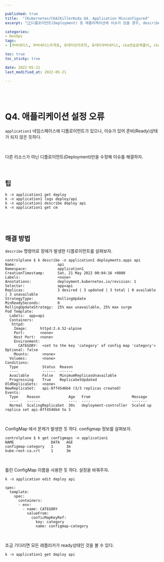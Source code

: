 ```yaml
---

published: true
title:  "[Kubernetes/CKA]KillerKoda Q4. Application Misconfigured"
excerpt: "디플로이먼트(Deployment) 등 애플리케이션에 이슈가 있을 경우, describe 혹은 logs 명령어로 에러가 발생한 부분을 살펴보자."

categories:
- DevOps
tags:
- [쿠버네티스, 쿠버네티스자격증, 유데미강의추천, 유데미쿠버네티스, cka연습문제풀이, cka덤프, cka기출문제, cka, kubernetes, kubernetesnetworking, k8s, DevOpsengineer, 데브옵스, 데브옵스엔지니어, killerkoda, killersh, killershell, cka모의고사]

toc: true
toc_sticky: true

date: 2022-05-21
last_modified_at: 2022-05-21

---
```


<br/><br/>

# Q4. 애플리케이션 설정 오류

`application1` 네임스페이스에 디플로이먼트가 있으나, 이슈가 있어 준비(Ready)상태가 되지 않은 듯하다.

<br/>

다른 리소스가 아닌 디플로이먼트(Deployment)만을 수정해 이슈를 해결하자.

<br/>

## 팁

```
k -n application1 get deploy
k -n application1 logs deploy/api
k -n application1 describe deploy api
k -n application1 get cm
```

<br/><br/>

## 해결 방법

`describe` 명령어로 장애가 발생한 디플로이먼트를 살펴보자.

```
controlplane $ k describe -n application1 deployments.apps api 
Name:                   api
Namespace:              application1
CreationTimestamp:      Sat, 21 May 2022 00:04:16 +0000
Labels:                 <none>
Annotations:            deployment.kubernetes.io/revision: 1
Selector:               app=api
Replicas:               3 desired | 3 updated | 3 total | 0 available | 3 unavailable
StrategyType:           RollingUpdate
MinReadySeconds:        0
RollingUpdateStrategy:  25% max unavailable, 25% max surge
Pod Template:
  Labels:  app=api
  Containers:
   httpd:
    Image:      httpd:2.4.52-alpine
    Port:       <none>
    Host Port:  <none>
    Environment:
      CATEGORY:  <set to the key 'category' of config map 'category'>  Optional: false
    Mounts:      <none>
  Volumes:       <none>
Conditions:
  Type           Status  Reason
  ----           ------  ------
  Available      False   MinimumReplicasUnavailable
  Progressing    True    ReplicaSetUpdated
OldReplicaSets:  <none>
NewReplicaSet:   api-8ff4546b4 (3/3 replicas created)
Events:
  Type    Reason             Age   From                   Message
  ----    ------             ----  ----                   -------
  Normal  ScalingReplicaSet  30s   deployment-controller  Scaled up replica set api-8ff4546b4 to 3
```

<br/>

ConfigMap 에서 문제가 발생한 듯 하다. configmap 정보를 살펴보자.

```
controlplane $ k get configmaps -n application1
NAME                 DATA   AGE
configmap-category   1      3m
kube-root-ca.crt     1      3m
```

<br/>

틀린 ConfigMap 이름을 사용한 듯 하다. 설정을 바꿔주자.

```
k -n application edit deploy api
```

```
spec:
  template:
    spec:
      containers:
      - env:
        - name: CATEGORY
          valueFrom:
            conficMapKeyRef:
              key: category
              name: configmap-category
```

<br/>

조금 기다리면 모든 레플리카가 ready상태인 것을 볼 수 있다.

```
k -n application1 get deploy api
```

<br/>